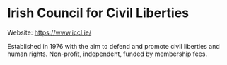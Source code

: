 # Irish Council for Civil Liberties

Website: https://www.iccl.ie/

Established in 1976 with the aim to defend and promote civil liberties and human rights. Non-profit, independent, funded by membership fees.
